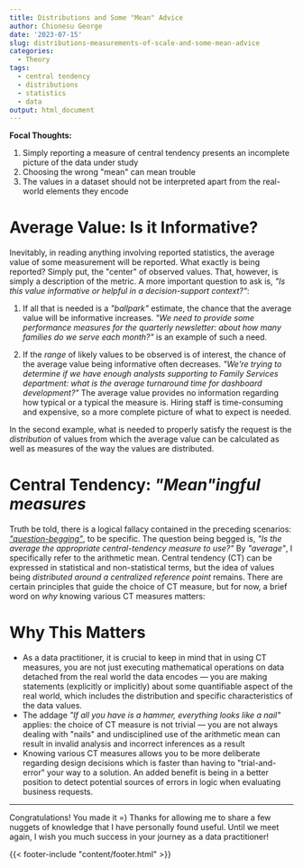 ```yaml
---
title: Distributions and Some "Mean" Advice
author: Chionesu George
date: '2023-07-15'
slug: distributions-measurements-of-scale-and-some-mean-advice
categories:
  - Theory
tags:
  - central tendency
  - distributions
  - statistics
  - data
output: html_document
---
```


**Focal Thoughts:**
   1. Simply reporting a measure of central tendency presents an incomplete picture of the data under study
   2. Choosing the wrong "mean" can mean trouble
   3. The values in a dataset should not be interpreted apart from the real-world elements they encode

# Average Value: Is it Informative? 

Inevitably, in reading anything involving reported statistics, the average value of some measurement will be reported. What exactly is being reported?  Simply put, the "center" of observed values.  That, however, is simply a description of the metric.  A more important question to ask is, _"Is this value informative or helpful in a decision-support context?"_:

   1. If all that is needed is a _"ballpark"_ estimate, the chance that the average value will be informative increases. _"We need to provide some performance measures for the quarterly newsletter: about how many families do we serve each month?"_ is an example of such a need.
   
   2. If the _range_ of likely values to be observed is of interest, the chance of the average value being informative often decreases.  _"We're trying to determine if we have enough analysts supporting to Family Services department: what is the average turnaround time for dashboard development?"_  The average value provides no information regarding how typical or a typical the measure is.  Hiring staff is time-consuming and expensive, so a more complete picture of what to expect is needed. 

In the second example, what is needed to properly satisfy the request is the _distribution_ of values from which the average value can be calculated as well as measures of the way the values are distributed.

# Central Tendency: _"Mean"ingful measures_

Truth be told, there is a logical fallacy contained in the preceding scenarios: [_"question-begging"_](https://www.merriam-webster.com/dictionary/question-begging), to be specific.  The question being begged is, _"Is the average the appropriate central-tendency measure to use?"_ By _"average"_, I specifically refer to the arithmetic mean.  Central tendency (CT) can be expressed in statistical and non-statistical terms, but the idea of values being _distributed around a centralized reference point_ remains. There are certain principles that guide the choice of CT measure, but for now, a brief word on _why_ knowing various CT measures matters:

# Why This Matters

- As a data practitioner, it is crucial to keep in mind that in using CT measures, you are not just executing mathematical operations on data detached from the real world the data encodes &mdash; you are making statements (explicitly or implicitly) about some quantifiable aspect of the real world, which includes the distribution and specific characteristics of the data values.
- The addage _"If all you have is a hammer, everything looks like a nail"_ applies: the choice of CT measure is not trivial &mdash; you are not always dealing with "nails" and undisciplined use of the arithmetic mean can result in invalid analysis and incorrect inferences as a result
- Knowing various CT measures allows you to be more deliberate regarding design decisions which is faster than having to "trial-and-error" your way to a solution. An added benefit is being in a better position to detect potential sources of errors in logic when evaluating business requests.

<hr style="width:100%">
Congratulations!  You made it =)  Thanks for allowing me to share a few nuggets of knowledge that I have personally found useful. Until we meet again, I wish you much success in your journey as a data practitioner!

{{< footer-include "content/footer.html" >}}
